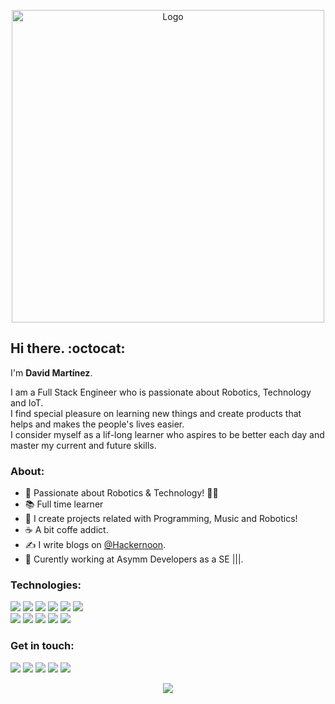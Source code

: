 <p align="center">
  <img src="https://github.com/davitomix/davitomix/blob/master/assets/logo.png" alt="Logo" width="500px" height="500px">
</p>

## Hi there. :octocat:

I'm **David Martínez**.

I am a Full Stack Engineer who is passionate about Robotics, Technology and IoT.
<br />
I find special pleasure on learning new things and create products that helps and makes the people's lives easier.
<br />
I consider myself as a lif-long learner who aspires to be better each day and master my current and future skills.
<br />

### About:

- :rocket: Passionate about Robotics & Technology! :man_technologist:
- :books: Full time learner
- :space_invader: I create projects related with Programming, Music and Robotics!
- :coffee: A bit coffe addict.
- :writing_hand: I write blogs on [@Hackernoon](https://hackernoon.com/u/davomartinez-dev).
- 💼 Curently working at Asymm Developers as a SE |||.

### Technologies:

[<img src="https://img.shields.io/badge/%20%20-Javascript-yellow?style=for-the-badge&logo=javascript&logoColor=white&logoWidth=30" />](https://js.org)
[<img src="https://img.shields.io/badge/%20%20-Ruby-brown?style=for-the-badge&logo=ruby&logoColor=white&logoWidth=30" />](https://rubygems.org)
[<img src="https://img.shields.io/badge/%20%20-webpack-403939?style=for-the-badge&logo=webpack&logoColor=white&logoWidth=30" />](https://webpack.js.org)
[<img src="https://img.shields.io/badge/%20%20-React-blue?style=for-the-badge&logo=react&logoColor=white&logoWidth=30" />](https://reactjs.org)
[<img src="https://img.shields.io/badge/%20%20-Redux-purple?style=for-the-badge&logo=redux&logoColor=white&logoWidth=30" />](https://redux.js.org)
[<img src="https://img.shields.io/badge/%20%20-rails-brown?style=for-the-badge&logo=ruby-on-rails&logoColor=white&logoWidth=30" />](https://rubyonrails.org)
<br />
[<img src="https://img.shields.io/badge/%20%20-sass-purple?style=for-the-badge&logo=sass&logoColor=white&logoWidth=30" />](https://sass-lang.com)
[<img src="https://img.shields.io/badge/%20%20-sql%20|%20postgres-informational?style=for-the-badge&logo=mysql&logoColor=white&logoWidth=30" />](https://www.postgresql.org)
[<img src="https://img.shields.io/badge/%20%20-npm-brown?style=for-the-badge&logo=npm&logoColor=white&logoWidth=30" />](https://www.npmjs.com)
[<img src="https://img.shields.io/badge/%20%20-postman%20|%20newman-403939?style=for-the-badge&logo=postman&logoColor=white&logoWidth=30" />](https://www.postman.com)
[<img src="https://img.shields.io/badge/%20%20-arduino-yellow?style=for-the-badge&logo=arduino&logoColor=white&logoWidth=30" />](https://www.arduino.cc)

### Get in touch:

[<img src="https://img.shields.io/badge/linkedin-%230077B5.svg?&style=for-the-badge&logo=linkedin&logoColor=white" />](https://www.linkedin.com/in/davidmrtz-dev/)
[<img src="https://img.shields.io/badge/%20%20-email-red?style=for-the-badge&logo=gmail&logoColor=white&logoWidth=30" />](mailto:davidelimg1@gmail.com)
[<img src="https://img.shields.io/badge/%20%20-portfolio-7bada7?style=for-the-badge&logo=portfolio&logoColor=white&logoWidth=30" />](https://davogarcia.com/)
[<img src="https://img.shields.io/badge/%20%20-angelist-8c7bad?style=for-the-badge&logo=portfolio&logoColor=white&logoWidth=30" />](https://angel.co/u/david-martinez-74)
[<img src="https://img.shields.io/badge/%20%20-twitter-blue?style=for-the-badge&logo=twitter&logoColor=white&logoWidth=30" />](https://twitter.com/davidmrtz_dev)

<p align="center">
  <a href="https://github.com/davidmrtz-dev/">
    <img align="center" src="https://github-readme-stats.vercel.app/api?username=davidmrtz-dev&show_icons=true&theme=dracula" />
  </a>
  <br />
</p>
